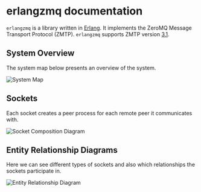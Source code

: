 erlangzmq documentation
=======================

`erlangzmq` is a library written in [Erlang](https://www.erlang.org/). It implements the ZeroMQ Message Transport Protocol (ZMTP). `erlangzmq` supports ZMTP version [3.1](http://rfc.zeromq.org/spec:37/ZMTP/).

System Overview
---------------

The system map below presents an overview of the system.

![System Map](docs/images/erlang_system_map.png)

Sockets
-------

Each socket creates a peer process for each remote peer it communicates with.

![Socket Composition Diagram](docs/images/erlangzmq_socket.png)

Entity Relationship Diagrams
----------------------------

Here we can see different types of sockets and also which relationships
the sockets participate in.

![Entity Relationship Diagram](docs/images/erlangzmq_entities.png)